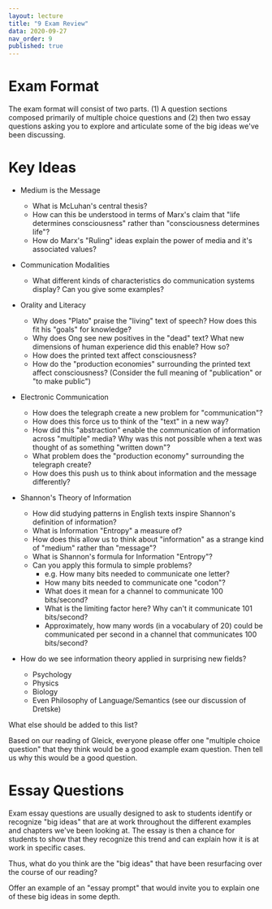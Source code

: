 ```yaml
---
layout: lecture
title: "9 Exam Review"
data: 2020-09-27
nav_order: 9
published: true
---
```


# Exam Format 

The exam format will consist of two parts. (1) A question sections composed primarily of multiple choice questions and (2) then two essay questions asking you to explore and articulate some of the big ideas we've been discussing.

# Key Ideas

* Medium is the Message
  * What is McLuhan's central thesis?
  * How can this be understood in terms of Marx's claim that "life determines consciousness" rather than "consciousness determines life"?
  * How do Marx's "Ruling" ideas explain the power of media and it's associated values?

* Communication Modalities
  * What different kinds of characteristics do communication systems display? Can you give some examples? 

* Orality and Literacy
  * Why does "Plato" praise the "living" text of speech? How does this fit his "goals" for knowledge?
  * Why does Ong see new positives in the "dead" text? What new dimensions of human experience did this enable? How so?
  * How does the printed text affect consciousness? 
  * How do the "production economies" surrounding the printed text affect consciousness? (Consider the full meaning of "publication" or "to make public")

* Electronic Communication
  * How does the telegraph create a new problem for "communication"?
  * How does this force us to think of the "text" in a new way?
  * How did this "abstraction" enable the communication of information across "multiple" media? Why was this not possible when a text was thought of as something "written down"?
  * What problem does the "production economy" surrounding the telegraph create? 
  * How does this push us to think about information and the message differently?

* Shannon's Theory of Information
  * How did studying patterns in English texts inspire Shannon's definition of information?
  * What is Information "Entropy" a measure of?
  * How does this allow us to think about "information" as a strange kind of "medium" rather than "message"?
  * What is Shannon's formula for Information "Entropy"?
  * Can you apply this formula to simple problems? 
    * e.g. How many bits needed to communicate one letter? 
    * How many bits needed to communicate one "codon"?
    * What does it mean for a channel to communicate 100 bits/second?
    * What is the limiting factor here? Why can't it communicate 101 bits/second?
    * Approximately, how many words (in a vocabulary of 20) could be communicated per second in a channel that communicates 100 bits/second?

* How do we see information theory applied in surprising new fields?
  * Psychology
  * Physics 
  * Biology
  * Even Philosophy of Language/Semantics (see our discussion of Dretske)

<div class="discussion" markdown="1">

<span class="response"> What else should be added to this list?

<span class="response"> Based on our reading of Gleick, everyone please offer one "multiple choice question" that they think would be a good example exam question. Then tell us why this would be a good question.

</div>

# Essay Questions

<div class="discussion" markdown="1">

Exam essay questions are usually designed to ask to students identify or recognize "big ideas" that are at work throughout the different examples and chapters we've been looking at. The essay is then a chance for students to show that they recognize this trend and can explain how it is at work in specific cases. 

<span class="response"> Thus, what do you think are the "big ideas" that have been resurfacing over the course of our reading?

<span class="response"> Offer an example of an "essay prompt" that would invite you to explain one of these big ideas in some depth.
</div>
